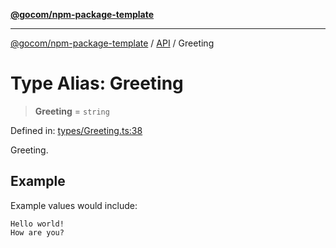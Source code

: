 [**@gocom/npm-package-template**](../README.md)

***

[@gocom/npm-package-template](../README.md) / [API](../Public/API.md) / Greeting

# Type Alias: Greeting

> **Greeting** = `string`

Defined in: [types/Greeting.ts:38](https://github.com/gocom/npm-package-template/blob/6080e5ca96bbb84c50f68fbf83b73c35bc0a2bea/src/types/Greeting.ts#L38)

Greeting.

## Example

Example values would include:
```
Hello world!
How are you?
```
